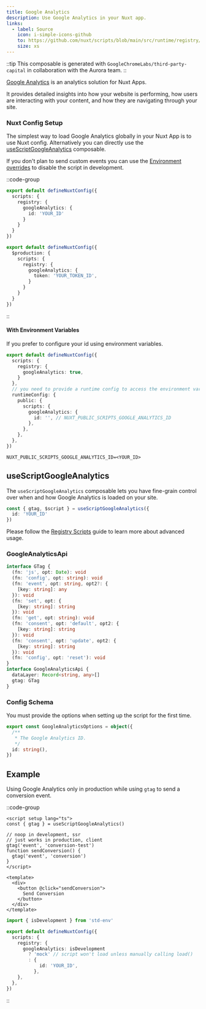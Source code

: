 ```yaml
---
title: Google Analytics
description: Use Google Analytics in your Nuxt app.
links:
  - label: Source
    icon: i-simple-icons-github
    to: https://github.com/nuxt/scripts/blob/main/src/runtime/registry/google-analytics.ts
    size: xs
---
```


::tip
This composable is generated with `GoogleChromeLabs/third-party-capital` in collaboration with the Aurora team.
::

[Google Analytics](https://marketingplatform.google.com/about/analytics/) is an analytics solution for Nuxt Apps.

It provides detailed insights into how your website is performing, how users are interacting with your content, and how they are navigating through your site.

### Nuxt Config Setup

The simplest way to load Google Analytics globally in your Nuxt App is to use Nuxt config. Alternatively you can directly
use the [useScriptGoogleAnalytics](#useScriptGoogleAnalytics) composable.

If you don't plan to send custom events you can use the [Environment overrides](https://nuxt.com/docs/getting-started/configuration#environment-overrides) to
disable the script in development.

::code-group

```ts [Always enabled]
export default defineNuxtConfig({
  scripts: {
    registry: {
      googleAnalytics: {
        id: 'YOUR_ID'
      }
    }
  }
})
```

```ts [Production only]
export default defineNuxtConfig({
  $production: {
    scripts: {
      registry: {
        googleAnalytics: {
          token: 'YOUR_TOKEN_ID',
        }
      }
    }
  }
})
```

::

#### With Environment Variables

If you prefer to configure your id using environment variables.

```ts [nuxt.config.ts]
export default defineNuxtConfig({
  scripts: {
    registry: {
      googleAnalytics: true,
    }
  },
  // you need to provide a runtime config to access the environment variables
  runtimeConfig: {
    public: {
      scripts: {
        googleAnalytics: {
          id: '', // NUXT_PUBLIC_SCRIPTS_GOOGLE_ANALYTICS_ID
        },
      },
    },
  },
})
```

```text [.env]
NUXT_PUBLIC_SCRIPTS_GOOGLE_ANALYTICS_ID=<YOUR_ID>
```

## useScriptGoogleAnalytics

The `useScriptGoogleAnalytics` composable lets you have fine-grain control over when and how Google Analytics is loaded on your site.

```ts
const { gtag, $script } = useScriptGoogleAnalytics({
  id: 'YOUR_ID'
})
```

Please follow the [Registry Scripts](/docs/guides/registry-scripts) guide to learn more about advanced usage.

### GoogleAnalyticsApi

```ts
interface GTag {
  (fn: 'js', opt: Date): void
  (fn: 'config', opt: string): void
  (fn: 'event', opt: string, opt2?: {
    [key: string]: any
  }): void
  (fn: 'set', opt: {
    [key: string]: string
  }): void
  (fn: 'get', opt: string): void
  (fn: 'consent', opt: 'default', opt2: {
    [key: string]: string
  }): void
  (fn: 'consent', opt: 'update', opt2: {
    [key: string]: string
  }): void
  (fn: 'config', opt: 'reset'): void
}
interface GoogleAnalyticsApi {
  dataLayer: Record<string, any>[]
  gtag: GTag
}
```

### Config Schema

You must provide the options when setting up the script for the first time.

```ts
export const GoogleAnalyticsOptions = object({
  /**
   * The Google Analytics ID.
   */
  id: string(),
})
```

## Example

Using Google Analytics only in production while using `gtag` to send a conversion event.

::code-group

```vue [ConversionButton.vue]
<script setup lang="ts">
const { gtag } = useScriptGoogleAnalytics()

// noop in development, ssr
// just works in production, client
gtag('event', 'conversion-test')
function sendConversion() {
  gtag('event', 'conversion')
}
</script>

<template>
  <div>
    <button @click="sendConversion">
      Send Conversion
    </button>
  </div>
</template>
```

```ts [nuxt.config.ts Mock development]
import { isDevelopment } from 'std-env'

export default defineNuxtConfig({
  scripts: {
    registry: {
      googleAnalytics: isDevelopment
        ? 'mock' // script won't load unless manually calling load()
        : {
            id: 'YOUR_ID',
          },
    },
  },
})
```

::
